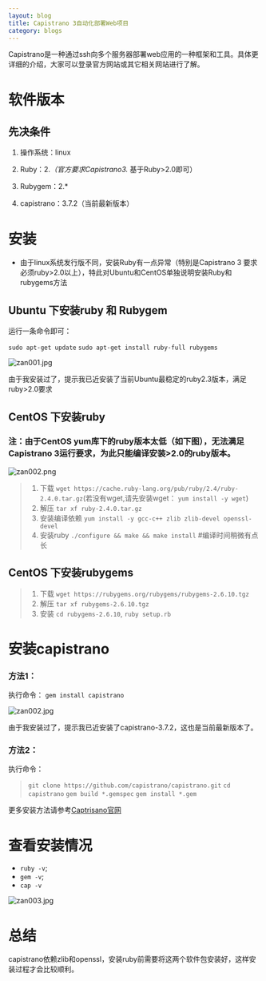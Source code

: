 ```yaml
---
layout: blog
title: Capistrano 3自动化部署Web项目
category: blogs
---
```


Capistrano是一种通过ssh向多个服务器部署web应用的一种框架和工具。具体更详细的介绍，大家可以登录官方网站或其它相关网站进行了解。

# 软件版本

## 先决条件

1. 操作系统：linux

2. Ruby：2.*（官方要求Capistrano3.* 基于Ruby>2.0即可）

3. Rubygem：2.*

4. capistrano：3.7.2（当前最新版本）

# 安装
- 由于linux系统发行版不同，安装Ruby有一点异常（特别是Capistrano 3 要求必须ruby>2.0以上），特此对Ubuntu和CentOS单独说明安装Ruby和rubygems方法

## Ubuntu 下安装ruby 和 Rubygem

运行一条命令即可：

`sudo apt-get update`
`sudo apt-get install ruby-full rubygems `

![zan001.jpg][1]

由于我安装过了，提示我已近安装了当前Ubuntu最稳定的ruby2.3版本，满足ruby>2.0要求


## CentOS 下安装ruby

### 注：由于CentOS yum库下的ruby版本太低（如下图），无法满足Capistrano 3运行要求，为此只能编译安装>2.0的ruby版本。
![zan002.png][2]

> 1. 下载 `wget https://cache.ruby-lang.org/pub/ruby/2.4/ruby-2.4.0.tar.gz`(若没有wget,请先安装wget：
> `yum install -y wget`)
> 2. 解压 `tar xf ruby-2.4.0.tar.gz`
> 3. 安装编译依赖 `yum install -y gcc-c++ zlib zlib-devel openssl-devel`
> 4. 安装ruby `./configure && make && make install`	#编译时间稍微有点长

## CentOS 下安装rubygems


> 1. 下载 `wget https://rubygems.org/rubygems/rubygems-2.6.10.tgz`
> 2. 解压 `tar xf rubygems-2.6.10.tgz`
> 3. 安装 `cd rubygems-2.6.10`, `ruby setup.rb`


# 安装capistrano

### 方法1：
执行命令：
`gem install capistrano`

![zan002.jpg][3]

由于我安装过了，提示我已近安装了capistrano-3.7.2，这也是当前最新版本了。

### 方法2：
执行命令：

> `git clone https://github.com/capistrano/capistrano.git`
> `cd capistrano`
> `gem build *.gemspec`
> `gem install *.gem`

更多安装方法请参考[Captrisano官网][4]

# 查看安装情况

- `ruby -v`;
- `gem -v`;
- `cap -v`

![zan003.jpg][5]

# 总结

capistrano依赖zlib和openssl，安装ruby前需要将这两个软件包安装好，这样安装过程才会比较顺利。

  [1]: http://blog.4d4k.com/usr/uploads/2017/02/1374100548.jpg
  [2]: http://blog.4d4k.com/usr/uploads/2017/02/2471742994.png
  [3]: http://blog.4d4k.com/usr/uploads/2017/02/2134425200.jpg
  [4]: http://capistranorb.com/documentation/getting-started/installation/
  [5]: http://blog.4d4k.com/usr/uploads/2017/02/3324363127.jpg